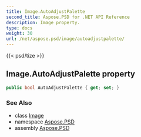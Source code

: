 ```yaml
---
title: Image.AutoAdjustPalette
second_title: Aspose.PSD for .NET API Reference
description: Image property. 
type: docs
weight: 30
url: /net/aspose.psd/image/autoadjustpalette/
---
```

{{< psd/tize >}}
## Image.AutoAdjustPalette property

```csharp
public bool AutoAdjustPalette { get; set; }
```

### See Also

* class [Image](../)
* namespace [Aspose.PSD](../../image/)
* assembly [Aspose.PSD](../../../)


